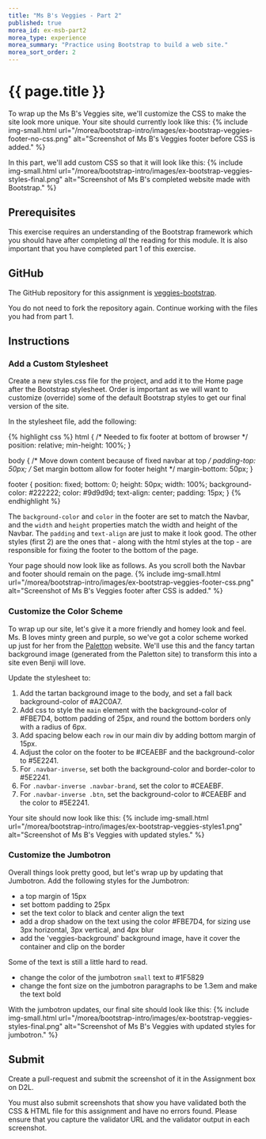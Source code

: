 ```yaml
---
title: "Ms B's Veggies - Part 2"
published: true
morea_id: ex-msb-part2
morea_type: experience
morea_summary: "Practice using Bootstrap to build a web site."
morea_sort_order: 2
---
```


# {{ page.title }}
To wrap up the Ms B's Veggies site, we'll customize the CSS to make the site look more unique.
Your site should currently look like this:
{% include img-small.html url="/morea/bootstrap-intro/images/ex-bootstrap-veggies-footer-no-css.png" alt="Screenshot of Ms B's Veggies footer before CSS is added." %}

In this part, we'll add custom CSS so that it will look like this:
{% include img-small.html url="/morea/bootstrap-intro/images/ex-bootstrap-veggies-styles-final.png"  alt="Screenshot of Ms B's completed website made with Bootstrap." %}

## Prerequisites
This exercise requires an understanding of the Bootstrap framework which you should have after completing *all* the reading for this module.  It is also important that you have completed part 1 of this exercise.

## GitHub
The GitHub repository for this assignment is [veggies-bootstrap](https://github.com/htc-ccis1301/veggies-bootstrap).

You do not need to fork the repository again. Continue working with the files you had from part 1.

## Instructions

### Add a Custom Stylesheet
Create a new styles.css file for the project, and add it to the Home page after the Bootstrap stylesheet.  Order is important as we will want to customize (override) some of the default Bootstrap styles to get our final version of the site.

In the stylesheet file, add the following:

{% highlight css %}
html {
   /* Needed to fix footer at bottom of browser */
   position: relative;
   min-height: 100%;
}

body {
   /* Move down content because of fixed navbar at top */
   padding-top: 50px;
   /* Set margin bottom allow for footer height */
   margin-bottom: 50px;
}

footer {
   position: fixed;
   bottom: 0;
   height: 50px;
   width: 100%;
   background-color: #222222;
   color: #9d9d9d;
   text-align: center;
   padding: 15px;
}
{% endhighlight %}

The `background-color` and `color` in the footer are set to match the Navbar, and the `width` and `height` properties match the width and height of the Navbar.  The `padding` and `text-align` are just to make it look good.  The other styles (first 2) are the ones that - along with the html styles at the top - are responsible for fixing the footer to the bottom of the page.

Your page should now look like as follows.  As you scroll both the Navbar and footer should remain on the page.
{% include img-small.html url="/morea/bootstrap-intro/images/ex-bootstrap-veggies-footer-css.png"  alt="Screenshot of Ms B's Veggies footer after CSS is added." %}

### Customize the Color Scheme
To wrap up our site, let's give it a more friendly and homey look and feel.  Ms. B loves minty green and purple, so we've got a color scheme worked up just for her from the [Paletton](http://paletton.com/palette.php?uid=32S0u0kcglL4Zvw8Eq6eXhmkwen) website.  We'll use this and the fancy tartan background image (generated from the Paletton site) to transform this into a site even Benji will love.

Update the stylesheet to:

1. Add the tartan background image to the body, and set a fall back background-color of #A2C0A7.
2. Add css to style the `main` element with the background-color of #FBE7D4, bottom padding of 25px, and round the bottom borders only with a radius of 6px.
4. Add spacing below each `row` in our main div by adding bottom margin of 15px.
5. Adjust the color on the footer to be #CEAEBF and the background-color to #5E2241.
6. For `.navbar-inverse`, set both the background-color and border-color to #5E2241.
7. For `.navbar-inverse .navbar-brand`, set the color to #CEAEBF.
8. For `.navbar-inverse .btn`, set the background-color to #CEAEBF and the color to #5E2241.

Your site should now look like this:
{% include img-small.html url="/morea/bootstrap-intro/images/ex-bootstrap-veggies-styles1.png" alt="Screenshot of Ms B's Veggies with updated styles." %}

### Customize the Jumbotron
Overall things look pretty good, but let's wrap up by updating that Jumbotron.  Add the following styles for the Jumbotron:

- a top margin of 15px
- set bottom padding to 25px
- set the text color to black and center align the text
- add a drop shadow on the text using the color #FBE7D4, for sizing use 3px horizontal, 3px vertical, and 4px blur
- add the 'veggies-background' background image, have it cover the container and clip on the border

Some of the text is still a little hard to read.

- change the color of the jumbotron `small` text to #1F5829
- change the font size on the jumbotron paragraphs to be 1.3em and make the text bold

With the jumbotron updates, our final site should look like this:
{% include img-small.html url="/morea/bootstrap-intro/images/ex-bootstrap-veggies-styles-final.png"  alt="Screenshot of Ms B's Veggies with updated styles for jumbotron." %}


## Submit
Create a pull-request and submit the screenshot of it in the Assignment box on D2L.

You must also submit screenshots that show you have validated both the CSS & HTML file for this assignment and have no errors found.  Please ensure that you capture the validator URL and the validator output in each screenshot.
